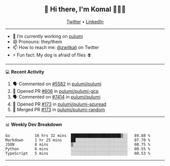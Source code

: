 <h2 align="center"> 👋 Hi there, I'm Komal 🧑🏾‍💻 </h2>
<p align="center">
    <a href="https://twitter.com/zwitkali">Twitter</a> •
    <a href="https://www.linkedin.com/in/komal-ali/">LinkedIn</a>
</p>

--------

- 🔭 I’m currently working on [pulumi](https://github.com/pulumi/pulumi)
- 😄 Pronouns: they/them
- 📫 How to reach me: [@zwitkali](https://twitter.com/zwitkali) on Twitter
- ⚡ Fun fact: My dog is afraid of flies 🪰

--------
💻 **Recent Activity**

<!--START_SECTION:activity-->
1. 🗣 Commented on [#5582](https://github.com/pulumi/pulumi/issues/5582) in [pulumi/pulumi](https://github.com/pulumi/pulumi)
2. 💪 Opened PR [#606](https://github.com/pulumi/pulumi-gcp/pull/606) in [pulumi/pulumi-gcp](https://github.com/pulumi/pulumi-gcp)
3. 🗣 Commented on [#7414](https://github.com/pulumi/pulumi/issues/7414) in [pulumi/pulumi](https://github.com/pulumi/pulumi)
4. 💪 Opened PR [#173](https://github.com/pulumi/pulumi-azuread/pull/173) in [pulumi/pulumi-azuread](https://github.com/pulumi/pulumi-azuread)
5. 🎉 Merged PR [#173](https://github.com/pulumi/pulumi-random/pull/173) in [pulumi/pulumi-random](https://github.com/pulumi/pulumi-random)
<!--END_SECTION:activity-->

--------

📊 **Weekly Dev Breakdown**
<!--START_SECTION:waka-->
```text
Go           16 hrs 32 mins  ██████████████████████▒░░   89.88 % 
Markdown     1 hr 25 mins    ██░░░░░░░░░░░░░░░░░░░░░░░   07.70 % 
JSON         8 mins          ▒░░░░░░░░░░░░░░░░░░░░░░░░   00.75 % 
Python       6 mins          ░░░░░░░░░░░░░░░░░░░░░░░░░   00.55 % 
TypeScript   5 mins          ░░░░░░░░░░░░░░░░░░░░░░░░░   00.53 % 
```
<!--END_SECTION:waka-->

--------